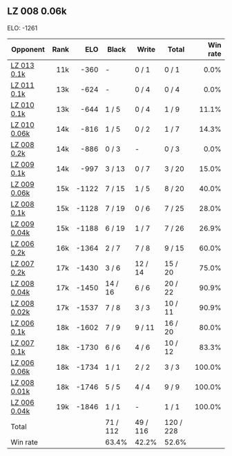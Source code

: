 ## LZ 008 0.06k ##

ELO: -1261

Opponent | Rank | ELO | Black | Write | Total | Win rate
---------|-----:|----:|-------|-------|-------|-------:
[LZ 013 0.1k](LZ%20013%200.1k.md) | 11k | -360 | - | 0 / 1 | 0 / 1 | 0.0%
[LZ 011 0.1k](LZ%20011%200.1k.md) | 13k | -624 | - | 0 / 4 | 0 / 4 | 0.0%
[LZ 010 0.1k](LZ%20010%200.1k.md) | 13k | -644 | 1 / 5 | 0 / 4 | 1 / 9 | 11.1%
[LZ 010 0.06k](LZ%20010%200.06k.md) | 14k | -816 | 1 / 5 | 0 / 2 | 1 / 7 | 14.3%
[LZ 008 0.2k](LZ%20008%200.2k.md) | 14k | -886 | 0 / 3 | - | 0 / 3 | 0.0%
[LZ 009 0.1k](LZ%20009%200.1k.md) | 14k | -997 | 3 / 13 | 0 / 7 | 3 / 20 | 15.0%
[LZ 009 0.06k](LZ%20009%200.06k.md) | 15k | -1122 | 7 / 15 | 1 / 5 | 8 / 20 | 40.0%
[LZ 008 0.1k](LZ%20008%200.1k.md) | 15k | -1128 | 7 / 19 | 0 / 6 | 7 / 25 | 28.0%
[LZ 009 0.04k](LZ%20009%200.04k.md) | 15k | -1188 | 6 / 19 | 1 / 7 | 7 / 26 | 26.9%
[LZ 006 0.2k](LZ%20006%200.2k.md) | 16k | -1364 | 2 / 7 | 7 / 8 | 9 / 15 | 60.0%
[LZ 007 0.2k](LZ%20007%200.2k.md) | 17k | -1430 | 3 / 6 | 12 / 14 | 15 / 20 | 75.0%
[LZ 008 0.04k](LZ%20008%200.04k.md) | 17k | -1450 | 14 / 16 | 6 / 6 | 20 / 22 | 90.9%
[LZ 008 0.02k](LZ%20008%200.02k.md) | 17k | -1537 | 7 / 8 | 3 / 3 | 10 / 11 | 90.9%
[LZ 006 0.1k](LZ%20006%200.1k.md) | 18k | -1602 | 7 / 9 | 9 / 11 | 16 / 20 | 80.0%
[LZ 007 0.1k](LZ%20007%200.1k.md) | 18k | -1730 | 6 / 6 | 4 / 6 | 10 / 12 | 83.3%
[LZ 006 0.06k](LZ%20006%200.06k.md) | 18k | -1734 | 1 / 1 | 2 / 2 | 3 / 3 | 100.0%
[LZ 008 0.01k](LZ%20008%200.01k.md) | 18k | -1746 | 5 / 5 | 4 / 4 | 9 / 9 | 100.0%
[LZ 006 0.04k](LZ%20006%200.04k.md) | 19k | -1846 | 1 / 1 | - | 1 / 1 | 100.0%
Total | | | 71 / 112 | 49 / 116 | 120 / 228 | 
Win rate| | | 63.4% | 42.2% | 52.6% | 

